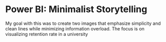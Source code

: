 # Power BI: Minimalist Storytelling
My goal with this was to create two images that emphasize simplicity and clean lines while minimizing information overload. The focus is on visualizing retention rate in a university
